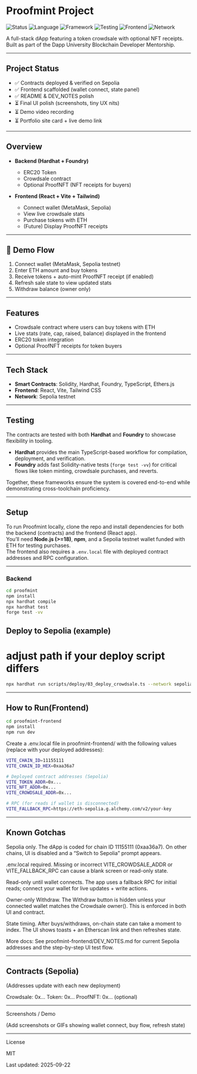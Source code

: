 # Proofmint Project

![Status](https://img.shields.io/badge/Status-Live-success.svg)
![Language](https://img.shields.io/badge/Solidity-0.8.x-blue.svg)
![Framework](https://img.shields.io/badge/Hardhat-💛-yellow.svg)
![Testing](https://img.shields.io/badge/Foundry-⚡-black.svg)
![Frontend](https://img.shields.io/badge/React-⚛-blue.svg)
![Network](https://img.shields.io/badge/Sepolia-Testnet-purple.svg)

A full-stack dApp featuring a token crowdsale with optional NFT receipts.  
Built as part of the Dapp University Blockchain Developer Mentorship.

---

## Project Status
- ✅ Contracts deployed & verified on Sepolia
- ✅ Frontend scaffolded (wallet connect, state panel)
- ✅ README & DEV_NOTES polish
- ⏳ Final UI polish (screenshots, tiny UX nits)
- ⏳ Demo video recording
- ⏳ Portfolio site card + live demo link

---

## Overview
- **Backend (Hardhat + Foundry)**  
  - ERC20 Token  
  - Crowdsale contract  
  - Optional ProofNFT (NFT receipts for buyers)  

- **Frontend (React + Vite + Tailwind)**  
  - Connect wallet (MetaMask, Sepolia)  
  - View live crowdsale stats  
  - Purchase tokens with ETH  
  - (Future) Display ProofNFT receipts  

---

## 🚀 Demo Flow
1. Connect wallet (MetaMask, Sepolia testnet)  
2. Enter ETH amount and buy tokens  
3. Receive tokens + auto-mint ProofNFT receipt (if enabled)  
4. Refresh sale state to view updated stats  
5. Withdraw balance (owner only)  

---

## Features
- Crowdsale contract where users can buy tokens with ETH  
- Live stats (rate, cap, raised, balance) displayed in the frontend  
- ERC20 token integration  
- Optional ProofNFT receipts for token buyers  

---

## Tech Stack
- **Smart Contracts**: Solidity, Hardhat, Foundry, TypeScript, Ethers.js  
- **Frontend**: React, Vite, Tailwind CSS  
- **Network**: Sepolia testnet  

---

## Testing
The contracts are tested with both **Hardhat** and **Foundry** to showcase flexibility in tooling.  
- **Hardhat** provides the main TypeScript-based workflow for compilation, deployment, and verification.  
- **Foundry** adds fast Solidity-native tests (`forge test -vv`) for critical flows like token minting, crowdsale purchases, and reverts.  

Together, these frameworks ensure the system is covered end-to-end while demonstrating cross-toolchain proficiency.

---

## Setup
To run Proofmint locally, clone the repo and install dependencies for both the backend (contracts) and the frontend (React app).  
You’ll need **Node.js (>=18)**, **npm**, and a Sepolia testnet wallet funded with ETH for testing purchases.  
The frontend also requires a `.env.local` file with deployed contract addresses and RPC configuration.

---

### Backend
```bash
cd proofmint
npm install
npx hardhat compile
npx hardhat test
forge test -vv
```

## Deploy to Sepolia (example)
# adjust path if your deploy script differs
```bash
npx hardhat run scripts/deploy/03_deploy_crowdsale.ts --network sepolia
```

---

## How to Run(Frontend)
```bash
cd proofmint-frontend
npm install
npm run dev
```
Create a .env.local file in proofmint-frontend/ with the following values (replace with your deployed addresses):
```bash
VITE_CHAIN_ID=11155111
VITE_CHAIN_ID_HEX=0xaa36a7

# Deployed contract addresses (Sepolia)
VITE_TOKEN_ADDR=0x...
VITE_NFT_ADDR=0x...
VITE_CROWDSALE_ADDR=0x...

# RPC (for reads if wallet is disconnected)
VITE_FALLBACK_RPC=https://eth-sepolia.g.alchemy.com/v2/your-key
```

---

## Known Gotchas
Sepolia only. The dApp is coded for chain ID 11155111 (0xaa36a7). On other chains, UI is disabled and a “Switch to Sepolia” prompt appears.

.env.local required. Missing or incorrect VITE_CROWDSALE_ADDR or VITE_FALLBACK_RPC can cause a blank screen or read-only state.

Read-only until wallet connects. The app uses a fallback RPC for initial reads; connect your wallet for live updates + write actions.

Owner-only Withdraw. The Withdraw button is hidden unless your connected wallet matches the Crowdsale owner(). This is enforced in both UI and contract.

State timing. After buys/withdraws, on-chain state can take a moment to index. The UI shows toasts + an Etherscan link and then refreshes state.

More docs: See proofmint-frontend/DEV_NOTES.md
 for current Sepolia addresses and the step-by-step UI test flow.

 ---

## Contracts (Sepolia)
(Addresses update with each new deployment)

Crowdsale: 0x...
Token: 0x...
ProofNFT: 0x... (optional)

---

Screenshots / Demo

(Add screenshots or GIFs showing wallet connect, buy flow, refresh state)

---

License

MIT

Last updated: 2025-09-22
